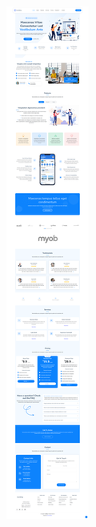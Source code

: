 ![image alt](https://github.com/Yoge1202/Landing-Page-Template/blob/main/Landing%20page%20template%20Overview.png)
